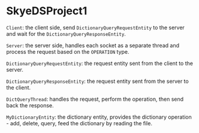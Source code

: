 # SkyeDSProject1

`Client`: the client side, send `DictionaryQueryRequestEntity` to the server and wait for the `DictionaryQueryResponseEntity`.

`Server`: the server side, handles each socket as a separate thread and process the request based on the `OPERATION` type.

`DictionaryQueryRequestEntity`: the request entity sent from the client to the server.

`DictionaryQueryResponseEntity`: the request entity sent from the server to the client.

`DictQueryThread`: handles the request, perform the operation, then send back the response.

`MyDictionaryEntity`: the dictionary entity, provides the dictionary operation - add, delete, query, feed the dictionary by reading the file.